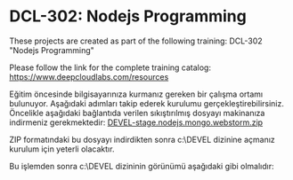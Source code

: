 # DCL-302: Nodejs Programming
These projects are created as part of the following training: DCL-302 "Nodejs Programming"

Please follow the link for the complete training catalog: https://www.deepcloudlabs.com/resources

Eğitim öncesinde bilgisayarınıza kurmanız gereken bir çalışma ortamı bulunuyor. Aşağıdaki adımları takip ederek kurulumu gerçekleştirebilirsiniz. Öncelikle aşağıdaki bağlantıda verilen sıkıştırılmış dosyayı makinanıza indirmeniz gerekmektedir: [DEVEL-stage.nodejs.mongo.webstorm.zip](https://www.deepcloudlabs.com/software/DEVEL-stage.nodejs.mongo.webstorm.zip) 

ZIP formatındaki bu dosyayı indirdikten sonra c:\DEVEL dizinine açmanız kurulum için yeterli olacaktır. 

Bu işlemden sonra c:\DEVEL dizininin görünümü aşağıdaki gibi olmalıdır:
